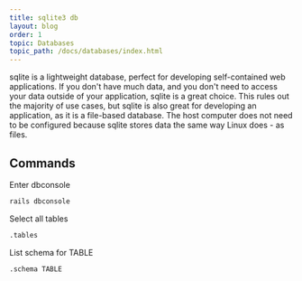 ```yaml
---
title: sqlite3 db
layout: blog
order: 1
topic: Databases
topic_path: /docs/databases/index.html
---
```

sqlite is a lightweight database, perfect for developing self-contained web applications. If you don't have much data, and you don't need to access your data outside of your application, sqlite is a great choice. This rules out the majority of use cases, but sqlite is also great for developing an application, as it is a file-based database. The host computer does not need to be configured because sqlite stores data the same way Linux does - as files.


## Commands
Enter dbconsole
```bash
rails dbconsole
```

Select all tables
```bash
.tables
```

List schema for TABLE
```bash
.schema TABLE
```